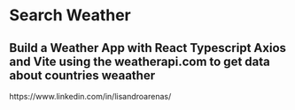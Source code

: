 <h1>Search Weather</h1>
<h2>Build a Weather App with React Typescript Axios and Vite using the weatherapi.com to get data about countries weaather</h2>
<p>https://www.linkedin.com/in/lisandroarenas/</p>
